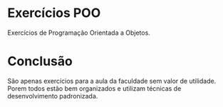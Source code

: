 # Exercícios POO
Exercícios de Programação Orientada a Objetos.

# Conclusão

São apenas exercícios para a aula da faculdade sem valor de utilidade. Porem todos estão bem organizados e utilizam técnicas de desenvolvimento padronizada.
